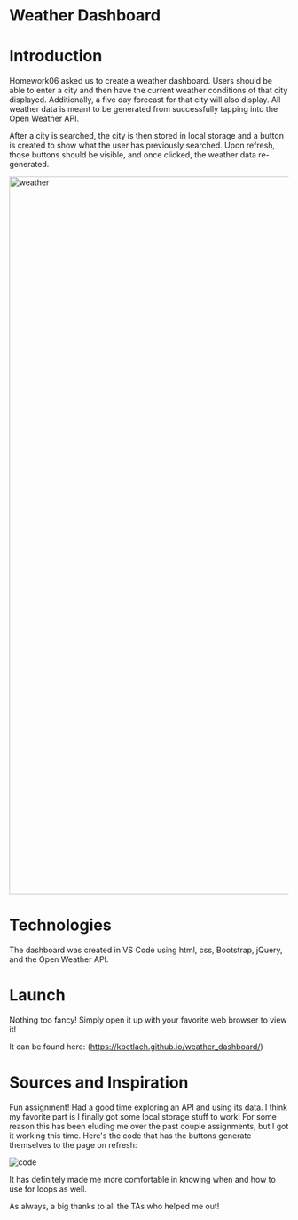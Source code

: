 # Weather Dashboard

# Introduction

Homework06 asked us to create a weather dashboard. Users should be able to enter a city and then have the current weather conditions of that city displayed. Additionally, a five day forecast for that city will also display. All weather data is meant to be generated from successfully tapping into the Open Weather API. 

After a city is searched, the city is then stored in local storage and a button is created to show what the user has previously searched. Upon refresh, those buttons should be visible, and once clicked, the weather data re-generated.

<img width="1291" alt="weather" src="https://user-images.githubusercontent.com/53587397/72644104-cfc3ff80-3935-11ea-8a99-82be152db488.png">

# Technologies

The dashboard was created in VS Code using html, css, Bootstrap, jQuery, and the Open Weather API. 

# Launch

Nothing too fancy! Simply open it up with your favorite web browser to view it! 

It can be found here: (https://kbetlach.github.io/weather_dashboard/)

# Sources and Inspiration

Fun assignment! Had a good time exploring an API and using its data. I think my favorite part is I finally got some local storage stuff to work! For some reason this has been eluding me over the past couple assignments, but I got it working this time. Here's the code that has the buttons generate themselves to the page on refresh: 

![code](https://user-images.githubusercontent.com/53587397/72470924-467ec280-37a7-11ea-8c2d-95338574345e.png)
   
It has definitely made me more comfortable in knowing when and how to use for loops as well.

As always, a big thanks to all the TAs who helped me out!